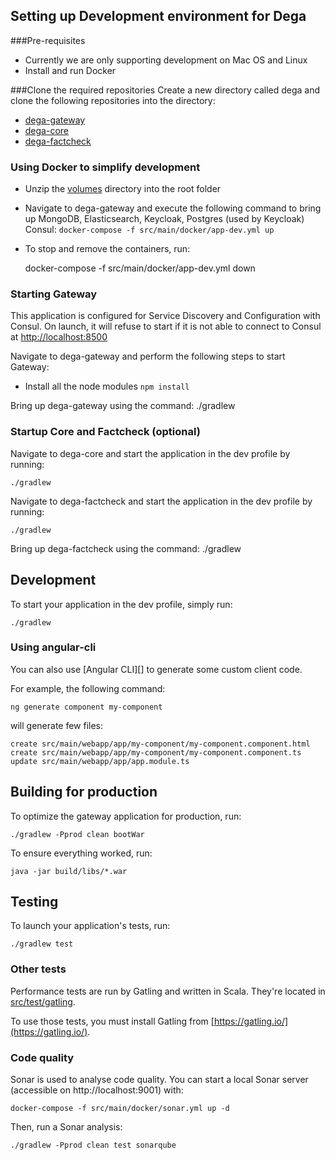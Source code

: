 ## Setting up Development environment for Dega

###Pre-requisites

- Currently we are only supporting development on Mac OS and Linux
- Install and run Docker

###Clone the required repositories
Create a new directory called dega and clone the following repositories into the directory:

- [dega-gateway](https://github.com/factly/dega-gateway)
- [dega-core](https://github.com/factly/dega-core)
- [dega-factcheck](https://github.com/factly/dega-factcheck)

### Using Docker to simplify development

- Unzip the [volumes](https://www.dropbox.com/s/ht5xw1ekwoaku4f/volumes.zip?dl=0) directory into the root folder
- Navigate to dega-gateway and execute the following command to bring up MongoDB, Elasticsearch, Keycloak, Postgres (used by Keycloak)
  Consul:
  `docker-compose -f src/main/docker/app-dev.yml up`
- To stop and remove the containers, run:

  docker-compose -f src/main/docker/app-dev.yml down

### Starting Gateway

This application is configured for Service Discovery and Configuration with Consul. On launch, it will refuse to start if it is not able to connect to Consul at [http://localhost:8500](http://localhost:8500)

Navigate to dega-gateway and perform the following steps to start Gateway:

- Install all the node modules `npm install`

Bring up dega-gateway using the command: ./gradlew

### Startup Core and Factcheck (optional)

Navigate to dega-core and start the application in the dev profile by running:

```
./gradlew
```

Navigate to dega-factcheck and start the application in the dev profile by running:

```
./gradlew
```

Bring up dega-factcheck using the command: ./gradlew

## Development

To start your application in the dev profile, simply run:

    ./gradlew

### Using angular-cli

You can also use [Angular CLI][] to generate some custom client code.

For example, the following command:

    ng generate component my-component

will generate few files:

    create src/main/webapp/app/my-component/my-component.component.html
    create src/main/webapp/app/my-component/my-component.component.ts
    update src/main/webapp/app/app.module.ts

## Building for production

To optimize the gateway application for production, run:

    ./gradlew -Pprod clean bootWar

To ensure everything worked, run:

    java -jar build/libs/*.war

## Testing

To launch your application's tests, run:

    ./gradlew test

### Other tests

Performance tests are run by Gatling and written in Scala. They're located in [src/test/gatling](src/test/gatling).

To use those tests, you must install Gatling from [https://gatling.io/](https://gatling.io/).

### Code quality

Sonar is used to analyse code quality. You can start a local Sonar server (accessible on http://localhost:9001) with:

```
docker-compose -f src/main/docker/sonar.yml up -d
```

Then, run a Sonar analysis:

```
./gradlew -Pprod clean test sonarqube
```
